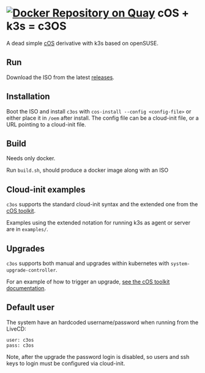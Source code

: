 # [![Docker Repository on Quay](https://quay.io/repository/mudler/c3os/status "Docker Repository on Quay")](https://quay.io/repository/mudler/c3os) cOS + k3s = c3OS

A dead simple [cOS](https://github.com/rancher-sandbox/cOS-toolkit) derivative with k3s based on openSUSE.

## Run 

Download the ISO from the latest [releases](https://github.com/mudler/c3os/releases).

## Installation

Boot the ISO and install `c3os` with `cos-install --config <config-file>` or either place it in `/oem` after install. The config file can be a cloud-init file, or a URL pointing to a cloud-init file.

## Build

Needs only docker.

Run `build.sh`, should produce a docker image along with an ISO

## Cloud-init examples

`c3os` supports the standard cloud-init syntax and the extended one from the [cOS toolkit](https://rancher-sandbox.github.io/cos-toolkit-docs/docs/reference/cloud_init/).

Examples using the extended notation for running k3s as agent or server are in `examples/`. 

## Upgrades

`c3os` supports both manual and upgrades within kubernetes with `system-upgrade-controller`.

For an example of how to trigger an upgrade, [see the cOS toolkit documentation](https://rancher-sandbox.github.io/cos-toolkit-docs/docs/getting-started/upgrading/#integration-with-system-upgrade-controller).


## Default user

The system have an hardcoded username/password when running from the LiveCD:

```
user: c3os
pass: c3os
```

Note, after the upgrade the password login is disabled, so users and ssh keys to login must be configured via cloud-init.